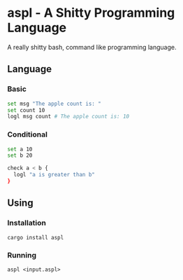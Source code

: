 # aspl - A Shitty Programming Language

A really shitty bash, command like programming language.

## Language

### Basic

```bash
set msg "The apple count is: "
set count 10
logl msg count # The apple count is: 10
```

### Conditional

```bash
set a 10
set b 20

check a < b {
  logl "a is greater than b"
}
```

## Using

### Installation

```
cargo install aspl
```

### Running

```
aspl <input.aspl>
```
